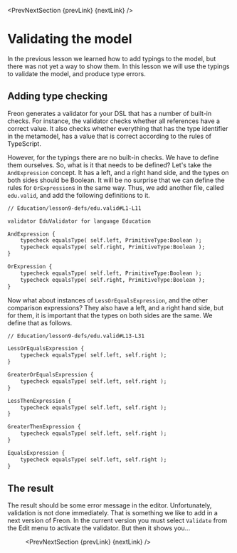 <script>
    import PrevNextSection from '$lib/tutorial/PrevNextSection.svelte';
    import Figure from '$lib/figures/Figure.svelte';

    let prevLink = '/Tutorial/How_to_Handle_Typing';
    let nextLink = '/Tutorial/Conclusion';
</script>

<PrevNextSection {prevLink} {nextLink} />

# Validating the model

In the previous lesson we learned how to add typings to the model, but there was not yet a way to show them.
In this lesson we will use the typings to validate the model, and produce type errors.

## Adding type checking

Freon generates a validator for your DSL that has a number of built-in checks. For instance, the validator checks
whether all references have a correct value. It also checks whether everything that has the type identifier in the metamodel,
has a value that is correct according to the rules of TypeScript.

However, for the typings there are no built-in checks. We have to define them ourselves. So, what is it that needs to be
defined? Let's take the `AndExpression` concept. It has a left, and a right hand side, and the types on both sides should 
be Boolean. It will be no surprise that we can define the rules for `OrExpression`s in the same way. 
Thus, we add another file, called `edu.valid`, and add the following definitions to it.

```txt
// Education/lesson9-defs/edu.valid#L1-L11

validator EduValidator for language Education

AndExpression {
    typecheck equalsType( self.left, PrimitiveType:Boolean );
    typecheck equalsType( self.right, PrimitiveType:Boolean );
}

OrExpression {
    typecheck equalsType( self.left, PrimitiveType:Boolean );
    typecheck equalsType( self.right, PrimitiveType:Boolean );
}
```

Now what about instances of `LessOrEqualsExpression`, and the other
comparison expressions? They also have a left, and a right hand side, but for them, it
 is important that the types on both sides are the same. We define that as follows.

```txt
// Education/lesson9-defs/edu.valid#L13-L31

LessOrEqualsExpression {
    typecheck equalsType( self.left, self.right );
}

GreaterOrEqualsExpression {
    typecheck equalsType( self.left, self.right );
}

LessThenExpression {
    typecheck equalsType( self.left, self.right );
}

GreaterThenExpression {
    typecheck equalsType( self.left, self.right );
}

EqualsExpression {
    typecheck equalsType( self.left, self.right );
}
```

## The result

The result should be some error message in the editor. Unfortunately, validation is not done
immediately. That is something we like to add in a next version of Freon. In the current version 
you must select `Validate` from the Edit menu to activate the validator. But then it shows you...

<Figure
imageName={'Tutorial-lesson9-screenshot1.png'}
caption={'Validation error in grading expression'}
figureNumber={1}
/>


<PrevNextSection {prevLink} {nextLink} />
